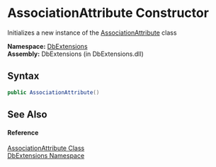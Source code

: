 AssociationAttribute Constructor
================================
Initializes a new instance of the [AssociationAttribute][1] class

**Namespace:** [DbExtensions][2]  
**Assembly:** DbExtensions (in DbExtensions.dll)

Syntax
------

```csharp
public AssociationAttribute()
```


See Also
--------

#### Reference
[AssociationAttribute Class][1]  
[DbExtensions Namespace][2]  

[1]: README.md
[2]: ../README.md